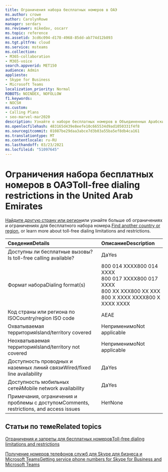 ```yaml
---
title: Ограничения набора бесплатных номеров в ОАЭ
ms.author: crowe
author: CarolynRowe
manager: serdars
ms.reviewer: mikedav, oscarr
ms.topic: reference
ms.assetid: 3cd6c094-d178-4968-85dd-ab774d12b893
ms.tgt.pltfrm: cloud
ms.service: msteams
ms.collection:
- M365-collaboration
- M365-voice
search.appverid: MET150
audience: Admin
appliesto:
- Skype for Business
- Microsoft Teams
localization_priority: Normal
ROBOTS: NOINDEX, NOFOLLOW
f1.keywords:
- NOCSH
ms.custom:
- Calling Plans
- seo-marvel-mar2020
description: Узнайте о наборе бесплатных номеров в Объединенных Арабских Эмиратах, в том числе о доступности, доступности проводной или фиксированной связи, доступности мобильной сети и ограничениях.
ms.openlocfilehash: 483165d439e8eefe10c665534d9ad1050331f4f8
ms.sourcegitcommit: 01087be29daa3abce7d3b03a55ba5ef8db4ca161
ms.translationtype: MT
ms.contentlocale: ru-RU
ms.lasthandoff: 03/23/2021
ms.locfileid: "51097645"
---
```

# <a name="toll-free-dialing-restrictions-in-the-united-arab-emirates"></a><span data-ttu-id="026af-103">Ограничения набора бесплатных номеров в ОАЭ</span><span class="sxs-lookup"><span data-stu-id="026af-103">Toll-free dialing restrictions in the United Arab Emirates</span></span>

<span data-ttu-id="026af-104">[Найдите другую страну или регион](../toll-free-dialing-limitations-and-restrictions.md)или узнайте больше об ограничениях и ограничениях для бесплатного набора номера.</span><span class="sxs-lookup"><span data-stu-id="026af-104">[Find another country or region](../toll-free-dialing-limitations-and-restrictions.md), or learn more about toll-free dialing limitations and restrictions.</span></span>


|<span data-ttu-id="026af-105">**Сведения**</span><span class="sxs-lookup"><span data-stu-id="026af-105">**Details**</span></span>|<span data-ttu-id="026af-106">**Описание**</span><span class="sxs-lookup"><span data-stu-id="026af-106">**Description**</span></span>|
|:-----|:-----|
|<span data-ttu-id="026af-107">Доступны ли бесплатные вызовы?</span><span class="sxs-lookup"><span data-stu-id="026af-107">Is toll-free calling available?</span></span>  <br/> |<span data-ttu-id="026af-108">Да</span><span class="sxs-lookup"><span data-stu-id="026af-108">Yes</span></span>  <br/> |
|<span data-ttu-id="026af-109">Формат набора</span><span class="sxs-lookup"><span data-stu-id="026af-109">Dialing format(s)</span></span>  <br/> | <span data-ttu-id="026af-110">800 014 XXXX</span><span class="sxs-lookup"><span data-stu-id="026af-110">800 014 XXXX</span></span> <br/>  <span data-ttu-id="026af-111">800 017 XXXX</span><span class="sxs-lookup"><span data-stu-id="026af-111">800 017 XXXX</span></span> <br/>  <span data-ttu-id="026af-112">800 XX XXX</span><span class="sxs-lookup"><span data-stu-id="026af-112">800 XX XXX</span></span> <br/>  <span data-ttu-id="026af-113">800 X XXXX XXXX</span><span class="sxs-lookup"><span data-stu-id="026af-113">800 X XXXX XXXX</span></span> <br/> |
|<span data-ttu-id="026af-114">Код страны или региона по ISO</span><span class="sxs-lookup"><span data-stu-id="026af-114">Country/region ISO code</span></span>  <br/> |<span data-ttu-id="026af-115">AE</span><span class="sxs-lookup"><span data-stu-id="026af-115">AE</span></span>  <br/> |
|<span data-ttu-id="026af-116">Охватываемая территория</span><span class="sxs-lookup"><span data-stu-id="026af-116">Island/territory covered</span></span>  <br/> |<span data-ttu-id="026af-117">Неприменимо</span><span class="sxs-lookup"><span data-stu-id="026af-117">Not applicable</span></span>  <br/> |
|<span data-ttu-id="026af-118">Неохватываемая территория</span><span class="sxs-lookup"><span data-stu-id="026af-118">Island/territory not covered</span></span>  <br/> |<span data-ttu-id="026af-119">Неприменимо</span><span class="sxs-lookup"><span data-stu-id="026af-119">Not applicable</span></span>  <br/> |
|<span data-ttu-id="026af-120">Доступность проводных и наземных линий связи</span><span class="sxs-lookup"><span data-stu-id="026af-120">Wired/fixed line availability</span></span>  <br/> |<span data-ttu-id="026af-121">Да</span><span class="sxs-lookup"><span data-stu-id="026af-121">Yes</span></span>  <br/> |
|<span data-ttu-id="026af-122">Доступность мобильных сетей</span><span class="sxs-lookup"><span data-stu-id="026af-122">Mobile network availability</span></span>  <br/> |<span data-ttu-id="026af-123">Да</span><span class="sxs-lookup"><span data-stu-id="026af-123">Yes</span></span>  <br/> |
|<span data-ttu-id="026af-124">Примечания, ограничения и проблемы с доступом</span><span class="sxs-lookup"><span data-stu-id="026af-124">Comments, restrictions, and access issues</span></span>  <br/> |<span data-ttu-id="026af-125">Нет</span><span class="sxs-lookup"><span data-stu-id="026af-125">None</span></span>  <br/> |
   
## <a name="related-topics"></a><span data-ttu-id="026af-126">Статьи по теме</span><span class="sxs-lookup"><span data-stu-id="026af-126">Related topics</span></span>

[<span data-ttu-id="026af-127">Ограничения и запреты для бесплатных номеров</span><span class="sxs-lookup"><span data-stu-id="026af-127">Toll-free dialing limitations and restrictions</span></span>](../toll-free-dialing-limitations-and-restrictions.md)

[<span data-ttu-id="026af-128">Получение номеров телефонов служб для Skype для бизнеса и Microsoft Teams</span><span class="sxs-lookup"><span data-stu-id="026af-128">Getting service phone numbers for Skype for Business and Microsoft Teams</span></span>](../getting-service-phone-numbers.md)

  
